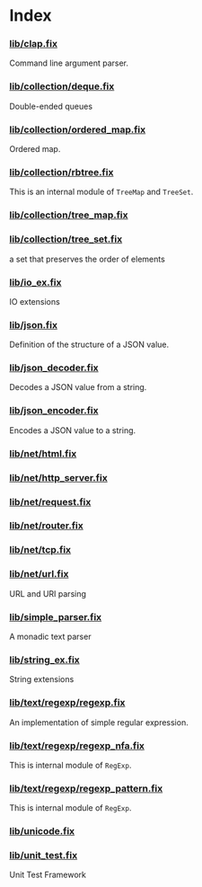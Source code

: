 # Index
### [lib/clap.fix](lib/clap.md)

Command line argument parser.

### [lib/collection/deque.fix](lib/collection/deque.md)

Double-ended queues

### [lib/collection/ordered_map.fix](lib/collection/ordered_map.md)

Ordered map.

### [lib/collection/rbtree.fix](lib/collection/rbtree.md)

This is an internal module of `TreeMap` and `TreeSet`.

### [lib/collection/tree_map.fix](lib/collection/tree_map.md)


### [lib/collection/tree_set.fix](lib/collection/tree_set.md)

a set that preserves the order of elements

### [lib/io_ex.fix](lib/io_ex.md)

IO extensions

### [lib/json.fix](lib/json.md)

Definition of the structure of a JSON value.

### [lib/json_decoder.fix](lib/json_decoder.md)

Decodes a JSON value from a string.

### [lib/json_encoder.fix](lib/json_encoder.md)

Encodes a JSON value to a string.

### [lib/net/html.fix](lib/net/html.md)


### [lib/net/http_server.fix](lib/net/http_server.md)


### [lib/net/request.fix](lib/net/request.md)


### [lib/net/router.fix](lib/net/router.md)


### [lib/net/tcp.fix](lib/net/tcp.md)


### [lib/net/url.fix](lib/net/url.md)

URL and URI parsing

### [lib/simple_parser.fix](lib/simple_parser.md)

A monadic text parser

### [lib/string_ex.fix](lib/string_ex.md)

String extensions

### [lib/text/regexp/regexp.fix](lib/text/regexp/regexp.md)

An implementation of simple regular expression.

### [lib/text/regexp/regexp_nfa.fix](lib/text/regexp/regexp_nfa.md)

This is internal module of `RegExp`.

### [lib/text/regexp/regexp_pattern.fix](lib/text/regexp/regexp_pattern.md)

This is internal module of `RegExp`.

### [lib/unicode.fix](lib/unicode.md)


### [lib/unit_test.fix](lib/unit_test.md)

Unit Test Framework

